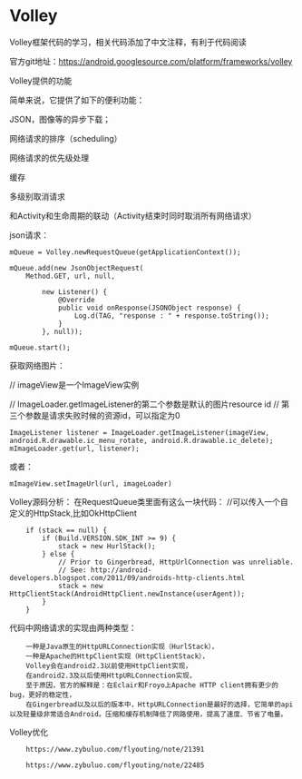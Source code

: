 Volley
======
Volley框架代码的学习，相关代码添加了中文注释，有利于代码阅读

官方git地址：https://android.googlesource.com/platform/frameworks/volley 

Volley提供的功能

简单来说，它提供了如下的便利功能：

JSON，图像等的异步下载；

网络请求的排序（scheduling）

网络请求的优先级处理

缓存

多级别取消请求

和Activity和生命周期的联动（Activity结束时同时取消所有网络请求）

json请求：

    mQueue = Volley.newRequestQueue(getApplicationContext());

    mQueue.add(new JsonObjectRequest(
        Method.GET, url, null,

            new Listener() {
                @Override
                public void onResponse(JSONObject response) {
                    Log.d(TAG, "response : " + response.toString());
                }
            }, null));
            
    mQueue.start();    

获取网络图片：

// imageView是一个ImageView实例

// ImageLoader.getImageListener的第二个参数是默认的图片resource id
// 第三个参数是请求失败时候的资源id，可以指定为0

    ImageListener listener = ImageLoader.getImageListener(imageView,
    android.R.drawable.ic_menu_rotate, android.R.drawable.ic_delete);
    mImageLoader.get(url, listener);


或者：

    mImageView.setImageUrl(url, imageLoader)

Volley源码分析：
在RequestQueue类里面有这么一块代码：
  //可以传入一个自定义的HttpStack,比如OkHttpClient
  
        if (stack == null) {
            if (Build.VERSION.SDK_INT >= 9) {
                stack = new HurlStack();
            } else {
                // Prior to Gingerbread, HttpUrlConnection was unreliable.
                // See: http://android-developers.blogspot.com/2011/09/androids-http-clients.html
                stack = new HttpClientStack(AndroidHttpClient.newInstance(userAgent));
            }
        }
        
代码中网络请求的实现由两种类型：

        一种是Java原生的HttpURLConnection实现（HurlStack），
        一种是Apache的HttpClient实现（HttpClientStack），
        Volley会在android2.3以前使用HttpClient实现，
        在android2.3及以后使用HttpURLConnection实现，
        至于原因，官方的解释是：在Eclair和Froyo上Apache HTTP client拥有更少的bug，更好的稳定性，
        在Gingerbread以及以后的版本中，HttpURLConnection是最好的选择，它简单的api以及轻量级非常适合Android。压缩和缓存机制降低了网路使用，提高了速度、节省了电量。
Volley优化

        https://www.zybuluo.com/flyouting/note/21391
        
        https://www.zybuluo.com/flyouting/note/22485


